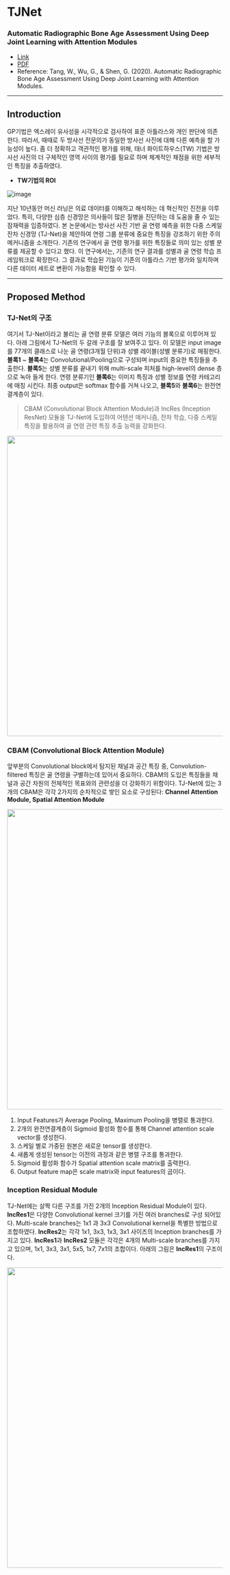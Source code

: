 # TJNet
### Automatic Radiographic Bone Age Assessment Using Deep Joint Learning with Attention Modules
- [Link](https://www.semanticscholar.org/paper/Automatic-Radiographic-Bone-Age-Assessment-Using-Tang-Wu/6342afdefe3ecb2af3706240a6b57108d2534705)
- [PDF](https://pdfs.semanticscholar.org/6342/afdefe3ecb2af3706240a6b57108d2534705.pdf)
- Reference: Tang, W., Wu, G., & Shen, G. (2020). Automatic Radiographic Bone Age Assessment Using Deep Joint Learning with Attention Modules.

----------
## Introduction

GP기법은 엑스레이 유사성을 시각적으로 검사하여 표준 아틀라스와 개인 판단에 의존한다. 따라서, 때때로 두 방사선 전문의가 동일한 방사선 사진에 대해 다른 예측을 할 가능성이 높다. 좀 더 정확하고 객관적인 평가를 위해, 태너 화이트하우스(TW) 기법은 방사선 사진의 더 구체적인 영역 사이의 평가를 필요로 하며 체계적인 채점을 위한 세부적인 특징을 추출하였다.

- **TW기법의 ROI**

![image](https://user-images.githubusercontent.com/121841464/229710297-f65b8c1f-e8ab-48ef-b71f-2b3cc0cdea79.png)

지난 10년동안 머신 러닝은 의료 데이터를 이해하고 해석하는 데 혁신적인 진전을 이루었다. 특히, 다양한 심층 신경망은 의사들이 많은 질병을 진단하는 데 도움을 줄 수 있는 잠재력을 입증하였다. 본 논문에서는 방사선 사진 기반 골 연령 예측을 위한 다중 스케일 잔차 신경망 (TJ-Net)을 제안하여 연령 그룹 분류에 중요한 특징을 강조하기 위한 주의 메커니즘을 소개한다. 기존의 연구에서 골 연령 평가를 위한 특징들로 의미 있는 성별 분류를 제공할 수 있다고 했다. 이 연구에서는, 기존의 연구 결과를 성별과 골 연령 학습 프레임워크로 확장한다. 그 결과로 학습된 기능이 기존의 아틀라스 기반 평가와 일치하며 다른 데이터 세트로 변환이 가능함을 확인할 수 있다.

----------
## Proposed Method
### TJ-Net의 구조
여기서 TJ-Net이라고 불리는 골 연령 분류 모델은 여러 기능의 블록으로 이루어져 있다. 아래 그림에서 TJ-Net의 두 갈래 구조를 잘 보여주고 있다. 이 모델은 input image를 77개의 클래스로 나눈 골 연령(3개월 단위)과 성별 레이블(성별 분류기)로 매핑한다. **블록1** ~ **블록4**는 Convolutional/Pooling으로 구성되며 input의 중요한 특징들을 추출한다. **블록5**는 성별 분류를 끝내기 위해 multi-scale 피처를 high-level의 dense 층으로 녹아 들게 한다. 연령 분류기인 **블록6**는 이미지 특징과 성별 정보를 연령 카테고리에 매칭 시킨다. 최종 output은 softmax 함수를 거쳐 나오고, **블록5**와 **블록6**는 완전연결계층이 있다.
> CBAM (Convolutional Block Attention Module)과 IncRes (Inception ResNet) 모듈을 TJ-Net에 도입하여 어텐션 매커니즘, 잔차 학습, 다중 스케일 특징을 활용하여 골 연령 관련 특징 추출 능력을 강화한다.

<img src="https://user-images.githubusercontent.com/121841464/229719177-6320cf9e-2783-41ba-ba8d-40d8f67fa175.png" width="700">

### CBAM (Convolutional Block Attention Module)
앞부분의 Convolutional block에서 탐지된 채널과 공간 특징 중, Convolution-filtered 특징은 골 연령을 구별하는데 있어서 중요하다. CBAM의 도입은 특징들을 채널과 공간 차원의 전체적인 목표와의 관련성을 더 강화하기 위함이다. TJ-Net에 있는 3개의 CBAM은 각각 2가지의 순차적으로 쌓인 요소로 구성된다: **Channel Attention Module, Spatial Attention Module**

<img src="https://user-images.githubusercontent.com/121841464/229735774-6509a19f-452e-48bc-8f10-14ee5f49bf54.png" width="700">

1. Input Features가 Average Pooling, Maximum Pooling을 병렬로 통과한다.
2. 2개의 완전연결계층이 Sigmoid 활성화 함수를 통해 Channel attention scale vector를 생성한다.
3. 스케일 별로 가중된 원본은 새로운 tensor를 생성한다.
4. 새롭게 생성된 tensor는 이전의 과정과 같은 병렬 구조를 통과한다.
5. Sigmoid 활성화 함수가 Spatial attention scale matrix를 출력한다.
6. Output feature map은 scale matrix와 input features의 곱이다.

### Inception Residual Module
TJ-Net에는 살짝 다른 구조를 가진 2개의 Inception Residual Module이 있다. **lncRes1**은 다양한 Convolutional kernel 크기를 가진 여러 branches로 구성 되어있다. Multi-scale branches는 1x1 과 3x3 Convolutional kernel을 특별한 방법으로 조합하였다. **lncRes2**는 각각 1x1, 3x3, 1x3, 3x1 사이즈의 Inception branches를 가지고 있다. **lncRes1**과 **lncRes2** 모듈은 각각은 4개의 Multi-scale branches를 가지고 있으며, 1x1, 3x3, 3x1, 5x5, 1x7, 7x1의 조합이다. 아래의 그림은 **IncRes1**의 구조이다.

<img src="https://user-images.githubusercontent.com/121841464/229744052-cce72276-355e-4b1f-9d50-bd1bc3f77d81.png" width="700">
